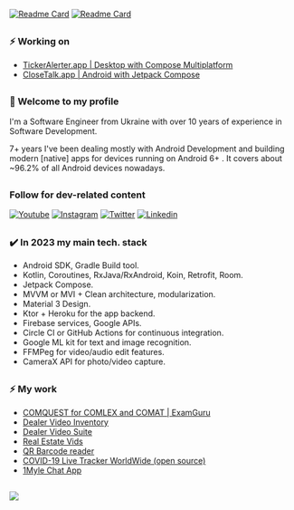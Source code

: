
[![Readme Card](https://github-readme-stats.vercel.app/api/pin/?username=mobiledevpro&repo=Jetpack-Compose-ChatApp-Template&theme=dark&PAT_1=111122)](https://github.com/mobiledevpro/Jetpack-Compose-ChatApp-Template)
[![Readme Card](https://github-readme-stats.vercel.app/api/pin/?username=mobiledevpro&repo=Android-Kotlin-MVVM-Template&theme=dark&PAT_1=11122)](https://github.com/mobiledevpro/Android-Kotlin-MVVM-Template)

## 
### ⚡ Working on
- [TickerAlerter.app | Desktop with Compose Multiplatform](https://tickeralerter.app/)
- [CloseTalk.app | Android with Jetpack Compose](https://github.com/mobiledevpro/Jetpack-Compose-ChatApp-Template)



## 
### 👋 Welcome to my profile 
  
I'm a Software Engineer from Ukraine with over 10 years of experience in Software Development.

7+ years I've been dealing mostly with Android Development and building modern [native] apps for devices running on Android 6+ . It covers about ~96.2% of all Android devices nowadays.

##
### Follow for dev-related content
[![Youtube](https://img.shields.io/badge/-youtube-red?logo=youtube&message=Youtube)](https://www.youtube.com/@mobiledevpro?sub_confirmation=1)
[![Instagram](https://img.shields.io/badge/-instagram-E4405F?logo=instagram&message=Behind+the+scenes+in+Storiesn&logoColor=white)](https://www.instagram.com/mobiledevpro/)
[![Twitter](https://img.shields.io/badge/-twitter-1DA1F2?logo=twitter&logoColor=white)](https://twitter.com/mobiledev_pro)
[![Linkedin](https://img.shields.io/badge/-linkedin-0A66C2?logo=linkedin&logoColor=white)](https://www.linkedin.com/in/dmitriychernysh/)


## 
### :heavy_check_mark: In 2023 my main tech. stack

* Android SDK, Gradle Build tool.
* Kotlin, Coroutines, RxJava/RxAndroid, Koin, Retrofit, Room.
* Jetpack Compose.
* MVVM or MVI + Clean architecture, modularization.
* Material 3 Design.
* Ktor + Heroku for the app backend.
* Firebase services, Google APIs.
* Circle CI or GitHub Actions for continuous integration.
* Google ML kit for text and image recognition.
* FFMPeg for video/audio edit features.
* CameraX API for photo/video capture.

## 
### ⚡ My work
- [COMQUEST for COMLEX and COMAT | ExamGuru](https://play.google.com/store/apps/details?id=exam.comquest.test) 
- [Dealer Video Inventory](https://play.google.com/store/apps/details?id=com.lesa.videoinventory.stream.new)
- [Dealer Video Suite](https://play.google.com/store/apps/details?id=com.lesa.dealervideosuite)
- [Real Estate Vids](https://play.google.com/store/apps/details?id=com.lesa.realestate)
- [QR Barcode reader](https://play.google.com/store/apps/details?id=com.mobiledevpro.barcodescanner)
- [COVID-19 Live Tracker WorldWide (open source)](https://github.com/dmitriy-chernysh/covid-19-tracker-android)
- [1Myle Chat App](https://www.instagram.com/p/Bi42AwDBWUx/)

## 
![](https://komarev.com/ghpvc/?username=dmitriy-chernysh&style=flat-square)

<!--
**dmitriy-chernysh/dmitriy-chernysh** is a ✨ _special_ ✨ repository because its `README.md` (this file) appears on your GitHub profile.

Here are some ideas to get you started:

- 🔭 I’m currently working on ...
- 🌱 I’m currently learning ...
- 👯 I’m looking to collaborate on ...
- 🤔 I’m looking for help with ...
- 💬 Ask me about ...
- 📫 How to reach me: ...
- 😄 Pronouns: ...
- ⚡ Fun fact: ...
-->
